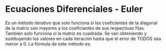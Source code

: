 
# Ecuaciones Diferenciales - Euler
 
Es un método iterativo que solo funciona si los coeficientes de la diagonal de la matriz son mayores a los coeficientes de sus respectivas filas. También solo funciona si la matriz es cuadrada. Se van obteniendo y sustituyendo los valores en cada iteración hasta que el error de TODOS sea menor a 0. La fórmula de este método es:
<!--stackedit_data:
eyJoaXN0b3J5IjpbMTEyNTkyNDEwN119
-->